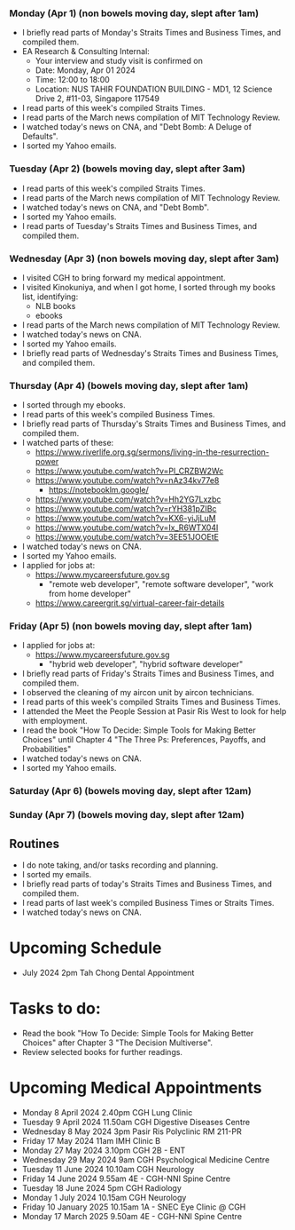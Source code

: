 ### Monday (Apr 1) (non bowels moving day, slept after 1am)
- I briefly read parts of Monday's Straits Times and Business Times, and compiled them.
- EA Research & Consulting Internal:
    - Your interview and study visit is confirmed on
    - Date: Monday, Apr 01 2024
    - Time: 12:00 to 18:00
    - Location: NUS TAHIR FOUNDATION BUILDING - MD1, 12 Science Drive 2, #11-03, Singapore 117549 
- I read parts of this week's compiled Straits Times.
- I read parts of the March news compilation of MIT Technology Review.
- I watched today's news on CNA, and "Debt Bomb: A Deluge of Defaults".
- I sorted my Yahoo emails.

### Tuesday (Apr 2) (bowels moving day, slept after 3am)
- I read parts of this week's compiled Straits Times.
- I read parts of the March news compilation of MIT Technology Review.
- I watched today's news on CNA, and "Debt Bomb".
- I sorted my Yahoo emails.
- I read parts of Tuesday's Straits Times and Business Times, and compiled them.

### Wednesday (Apr 3) (non bowels moving day, slept after 3am)
- I visited CGH to bring forward my medical appointment.
- I visited Kinokuniya, and when I got home, I sorted through my books list, identifying:
    - NLB books
    - ebooks
- I read parts of the March news compilation of MIT Technology Review.
- I watched today's news on CNA.
- I sorted my Yahoo emails.
- I briefly read parts of Wednesday's Straits Times and Business Times, and compiled them.

### Thursday (Apr 4) (bowels moving day, slept after 1am)
- I sorted through my ebooks.
- I read parts of this week's compiled Business Times.
- I briefly read parts of Thursday's Straits Times and Business Times, and compiled them.
- I watched parts of these:
    - https://www.riverlife.org.sg/sermons/living-in-the-resurrection-power
    - https://www.youtube.com/watch?v=Pl_CRZBW2Wc
    - https://www.youtube.com/watch?v=nAz34kv77e8
        - https://notebooklm.google/
    - https://www.youtube.com/watch?v=Hh2YG7Lxzbc
    - https://www.youtube.com/watch?v=rYH381pZIBc
    - https://www.youtube.com/watch?v=KX6-yiJjLuM
    - https://www.youtube.com/watch?v=Ix_R6WTX04I
    - https://www.youtube.com/watch?v=3EE51JOOEtE
- I watched today's news on CNA.
- I sorted my Yahoo emails.
- I applied for jobs at:
    - https://www.mycareersfuture.gov.sg
        - "remote web developer", "remote software developer", "work from home developer"
    - https://www.careergrit.sg/virtual-career-fair-details

### Friday (Apr 5) (non bowels moving day, slept after 1am)
- I applied for jobs at:
    - https://www.mycareersfuture.gov.sg
        - "hybrid web developer", "hybrid software developer"
- I briefly read parts of Friday's Straits Times and Business Times, and compiled them.
- I observed the cleaning of my aircon unit by aircon technicians.
- I read parts of this week's compiled Straits Times and Business Times.
- I attended the Meet the People Session at Pasir Ris West to look for help with employment.
- I read the book "How To Decide: Simple Tools for Making Better Choices" until Chapter 4 "The Three Ps: Preferences, Payoffs, and Probabilities"
- I watched today's news on CNA.
- I sorted my Yahoo emails.

### Saturday (Apr 6) (bowels moving day, slept after 12am)


### Sunday (Apr 7) (bowels moving day, slept after 12am)



## Routines
- I do note taking, and/or tasks recording and planning.
- I sorted my emails.
- I briefly read parts of today's Straits Times and Business Times, and compiled them.
- I read parts of last week's compiled Business Times or Straits Times.
- I watched today's news on CNA.

# Upcoming Schedule
- July 2024 2pm Tah Chong Dental Appointment

# Tasks to do:
- Read the book "How To Decide: Simple Tools for Making Better Choices" after Chapter 3 "The Decision Multiverse".
- Review selected books for further readings.

# Upcoming Medical Appointments
- Monday 8 April 2024 2.40pm CGH Lung Clinic
- Tuesday 9 April 2024 11.50am CGH Digestive Diseases Centre
- Wednesday 8 May 2024 3pm Pasir Ris Polyclinic RM 211-PR
- Friday 17 May 2024 11am IMH Clinic B
- Monday 27 May 2024 3.10pm CGH 2B - ENT
- Wednesday 29 May 2024 9am CGH Psychological Medicine Centre
- Tuesday 11 June 2024 10.10am CGH Neurology
- Friday 14 June 2024 9.55am 4E - CGH-NNI Spine Centre
- Tuesday 18 June 2024 5pm CGH Radiology
- Monday 1 July 2024 10.15am CGH Neurology
- Friday 10 January 2025 10.15am 1A - SNEC Eye Clinic @ CGH
- Monday 17 March 2025 9.50am 4E - CGH-NNI Spine Centre